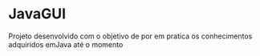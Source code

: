# JavaGUI
Projeto desenvolvido com o objetivo de por em pratica os conhecimentos adquiridos emJava até o momento
